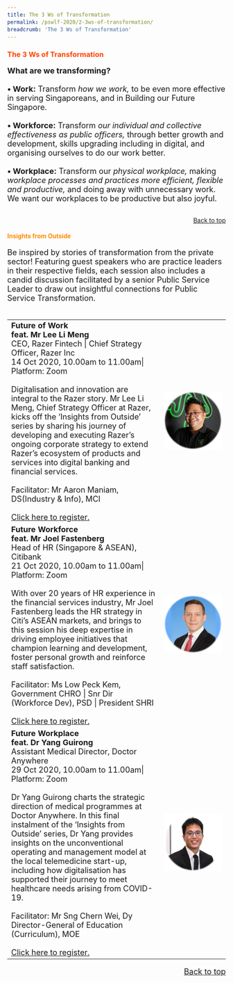 ```yaml
---
title: The 3 Ws of Transformation
permalink: /pswlf-2020/2-3ws-of-transformation/
breadcrumb: 'The 3 Ws of Transformation'
---
```

### <font color="orangered"><b>The 3 Ws of Transformation</b></font>
<font size="4"><b>What are we transforming?</b><br>
<br><b>• Work:</b>
Transform <i>how we work,</i> to be even more effective in serving Singaporeans, and in Building our Future Singapore.
<br>
<br><b>• Workforce:</b>
Transform <i>our individual and collective effectiveness as public officers,</i> through better growth and development, skills upgrading including in digital, and organising ourselves to do our work better.
<br>
<br><b>• Workplace:</b>
Transform our <i>physical workplace,</i> making <i>workplace processes and practices more efficient, flexible and productive,</i> and doing away with unnecessary work. We want our workplaces to be productive but also joyful.<br></font>
<br>
<div style="text-align: right"><a href="#top">Back to top</a></div>

#### <font color="darkorange"><b>Insights from Outside</b></font>
<font size="4">Be inspired by stories of transformation from the private sector! Featuring guest speakers who are practice leaders in their respective fields, each session also includes a candid discussion facilitated by a senior Public Service Leader to draw out insightful connections for Public Service Transformation.
<br><br>
<table>
       <col width="70%"> 
            <col width="30%">
<tr>
    <td>
      <b>Future of Work</b>
      <br><b>feat. Mr Lee Li Meng</b>
      <br>CEO, Razer Fintech | Chief Strategy Officer, Razer Inc
      <br>14 Oct 2020, 10.00am to 11.00am| Platform: Zoom
      <br>       
      <br> Digitalisation and innovation are integral to the Razer story. Mr Lee Li Meng, Chief Strategy Officer at Razer, kicks off the ‘Insights from Outside’ series by sharing his journey of developing and executing Razer’s ongoing corporate strategy to extend Razer’s ecosystem of products and services into digital banking and financial services.
      <br>
      <br>Facilitator: Mr Aaron Maniam, DS(Industry & Info), MCI
      <br>
      <br>
      <a href=" https://www.eventbrite.sg/e/insights-from-outside-future-of-work-tickets-121315063621 ">Click here to register.</a> 
    </td>    
<td>
     <img src="/images/3Ws_Speaker1.jpg">
    </td>
</tr>
<tr>
    <td>
      <b>Future Workforce</b>
      <br><b>feat. Mr Joel Fastenberg</b>
      <br>Head of HR (Singapore & ASEAN), Citibank
      <br>21 Oct 2020, 10.00am to 11.00am| Platform: Zoom
      <br>       
      <br> With over 20 years of HR experience in the financial services industry, Mr Joel Fastenberg leads the HR strategy in Citi’s ASEAN markets, and brings to this session his deep expertise in driving employee initiatives that champion learning and development, foster personal growth and reinforce staff satisfaction.
      <br>      
      <br>Facilitator: Ms Low Peck Kem, Government CHRO | Snr Dir (Workforce Dev), PSD | President SHRI
      <br>
      <br>
      <a href=" https://www.eventbrite.sg/e/insights-from-outside-future-of-workforce-tickets-121310838985">Click here to register.</a>   
    </td>
    <td>
     <img src="/images/3Ws_Speaker2.jpg">
    </td>
</tr>
<tr>
    <td>
      <b>Future Workplace </b>
      <br><b>feat. Dr Yang Guirong</b>
      <br>Assistant Medical Director, Doctor Anywhere
      <br>29 Oct 2020, 10.00am to 11.00am| Platform: Zoom
      <br>       
      <br> Dr Yang Guirong charts the strategic direction of medical programmes at Doctor Anywhere. In this final instalment of the ‘Insights from Outside’ series, Dr Yang provides insights on the unconventional operating and management model at the local telemedicine start-up, including how digitalisation has supported their journey to meet healthcare needs arising from COVID-19.
      <br>      
      <br>Facilitator: Mr Sng Chern Wei, Dy Director-General of Education (Curriculum), MOE
      <br>
      <br>
      <a href=" https://www.eventbrite.sg/e/insights-from-outside-future-of-workplace-tickets-121315290299">Click here to register.</a>   
    </td>
    <td>
     <img src="/images/3Ws_Speaker3.jpg">
    </td>
</tr>
	</table>
<div style="text-align: right"><a href="#top">Back to top</a></div>
